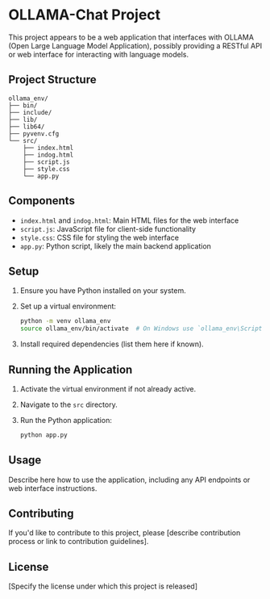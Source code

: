 # OLLAMA-Chat Project

This project appears to be a web application that interfaces with OLLAMA (Open Large Language Model Application), possibly providing a RESTful API or web interface for interacting with language models.

## Project Structure

```
ollama_env/
├── bin/
├── include/
├── lib/
├── lib64/
├── pyvenv.cfg
└── src/
    ├── index.html
    ├── indog.html
    ├── script.js
    ├── style.css
    └── app.py
```

## Components

- `index.html` and `indog.html`: Main HTML files for the web interface
- `script.js`: JavaScript file for client-side functionality
- `style.css`: CSS file for styling the web interface
- `app.py`: Python script, likely the main backend application

## Setup

1. Ensure you have Python installed on your system.
2. Set up a virtual environment:

   ```bash
   python -m venv ollama_env
   source ollama_env/bin/activate  # On Windows use `ollama_env\Scripts\activate`
   ```

3. Install required dependencies (list them here if known).

## Running the Application

1. Activate the virtual environment if not already active.
2. Navigate to the `src` directory.
3. Run the Python application:

   ```bash
   python app.py
   ```

## Usage

Describe here how to use the application, including any API endpoints or web interface instructions.

## Contributing

If you'd like to contribute to this project, please [describe contribution process or link to contribution guidelines].

## License

[Specify the license under which this project is released]
